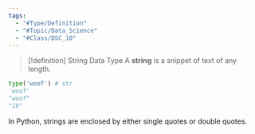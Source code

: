 ```yaml
---
tags:
  - "#Type/Definition"
  - "#Topic/Data_Science"
  - "#Class/DSC_10"
---
```


> [!definition] String Data Type
> A **string** is a snippet of text of any length.

```python
type('woof') # str
'woof'
"woof"
"19"
```

In Python, strings are enclosed by either single quotes or double quotes.